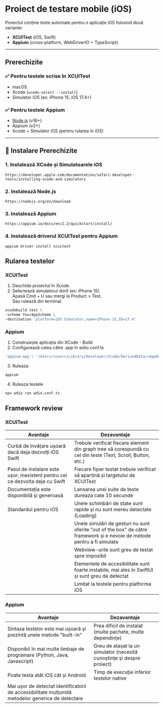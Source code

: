 # Proiect de testare mobile (iOS)

Proiectul conține teste automate pentru o aplicație iOS folosind două variante:

- **XCUITest** (iOS, Swift)
- **Appium** (cross-platform, WebDriverIO + TypeScript)

---

## Prerechizite

### ✅ Pentru testele scrise în XCUITest

- macOS
- Xcode (`xcode-select --install`)
- Simulator iOS (ex: iPhone 15, iOS 17.4+)

### ✅ Pentru testele Appium

- [Node.js](https://nodejs.org) (v16+)
- Appium (v2+)
- Xcode + Simulator iOS (pentru rularea în iOS)

---

## 🔧 Instalare Prerechizite 

### 1. Instalează XCode și Simulatoarele iOS
    https://developer.apple.com/documentation/safari-developer-tools/installing-xcode-and-simulators

### 2. Instalează Node.js

    https://nodejs.org/en/download

### 3. Instalează Appium

    https://appium.io/docs/en/2.2/quickstart/install/

### 4. Instalează driverul XCUITest pentru Appium

    appium driver install xcuitest

## Rularea testelor

### XCUITest
1. Deschide proiectul în Xcode.
2. Selectează simulatorul dorit (ex: iPhone 15).    
Apasă Cmd + U sau mergi la Product > Test.  
Sau rulează din terminal:   
```bash 
xcodebuild test \
-scheme YourAppScheme \
-destination 'platform=iOS Simulator,name=iPhone 15,OS=17.4'
```

### Appium

1. Construiește aplicația din XCode - Build    
2. Configurează calea către .app în wdio.conf.ts
```bash
'appium:app': '/Users/<user>/Library/Developer/Xcode/DerivedData/<AppName>/Build/Products/Debug-iphonesimulator/YourApp.app'
```
3. Ruleaza
``` bash
appium
```
4. Ruleaza testele
``` bash
npx wdio run wdio.conf.ts
```

## Framework review

### XCUITest

| Avantaje    | Dezavantaje   |
| -------- | ------- |
| Curbă de învățare ușoară dacă deja dezvolți iOS Swift | Trebuie verificat fiecare element din graph tree să corespundă cu cel din teste (Text, Scroll, Button, etc.)    |
| Pasul de instalare este ușor, inexistent pentru cei ce dezvolta deja cu Swift |   Fiecare fișier testat trebuie verificat să aparțină și targetului de XCUITest   |
| Documentația este disponibilă și generoasă    |   Lansarea unei suite de teste dureaza cate 10 secunde   |
| Standardul pentru iOS    |  Unele schimbări de state sunt rapide și nu sunt mereu detectate (Loading)  |
| |  Unele simulări de gesturi nu sunt oferite "out of the box" de către framework și e nevoie de metode pentru a fi simulate  |
| |  Webview-urile sunt greu de testat spre imposibil  |
| |  Elementele de accesibilitate sunt foarte instabile, mai ales în SwiftUI și sunt greu de detectat |
| |  Limitat la testele pentru platforma iOS |

### Appium

| Avantaje    | Dezavantaje   |
| -------- | ------- |
| Sintaxa testelor este mai ușoară și prezintă unele metode "built-in" |  Prea dificil de instalat (multe pachete, multe dependințe) |
| Disponibil în mai multe limbaje de programare (Python, Java, Javascript) | Greu de atașat la un simulator (necesită cunoștințe și despre proiect) |
|  Poate testa atât iOS cât și Android  |  Timp de execuție inferior testelor native  |
| Mai ușor de detectat identificatorii de accessibilitate mulțumită metodelor generice de detectare  |
